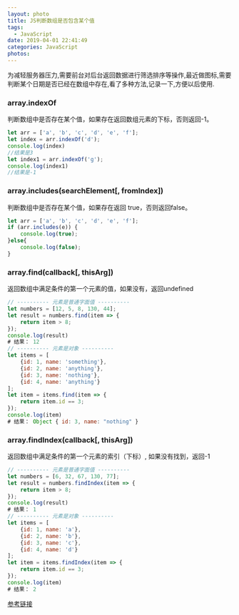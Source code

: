 ```yaml
---
layout: photo
title: JS判断数组是否包含某个值
tags:
  - JavaScript
date: 2019-04-01 22:41:49
categories: JavaScript
photos:
---
```

为减轻服务器压力,需要前台对后台返回数据进行筛选排序等操作,最近做图标,需要判断某个日期是否已经在数组中存在,看了多种方法,记录一下,方便以后使用.
<!--more-->
###  array.indexOf
判断数组中是否存在某个值，如果存在返回数组元素的下标，否则返回-1。
```JavaScript
let arr = ['a', 'b', 'c', 'd', 'e', 'f'];
let index = arr.indexOf('d');
console.log(index) 
//结果是3
let index1 = arr.indexOf('g');
console.log(index1) 
//结果是-1
```
### array.includes(searchElement[, fromIndex])
判断数组中是否存在某个值，如果存在返回 true，否则返回false。
```JavaScript
let arr = ['a', 'b', 'c', 'd', 'e', 'f'];
if (arr.includes(e)) {
	console.log(true);
}else{
	console.log(false);
}
```
### array.find(callback[, thisArg])
返回数组中满足条件的第一个元素的值，如果没有，返回undefined
```JavaScript
// ---------- 元素是普通字面值 ----------
let numbers = [12, 5, 8, 130, 44];
let result = numbers.find(item => {
    return item > 8;
});
console.log(result)
# 结果： 12
// ---------- 元素是对象 ----------
let items = [
    {id: 1, name: 'something'},
    {id: 2, name: 'anything'},
    {id: 3, name: 'nothing'},
    {id: 4, name: 'anything'}
];
let item = items.find(item => {
    return item.id == 3;
});
console.log(item) 
# 结果： Object { id: 3, name: "nothing" }
```
### array.findIndex(callback[, thisArg])  
返回数组中满足条件的第一个元素的索引（下标）, 如果没有找到，返回-1
```JavaScript
// ---------- 元素是普通字面值 ----------
let numbers = [6, 32, 67, 130, 77];
let result = numbers.findIndex(item => {
    return item > 8;
});
console.log(result)
# 结果： 1
// ---------- 元素是对象 ----------
let items = [
    {id: 1, name: 'a'},
    {id: 2, name: 'b'},
    {id: 3, name: 'c'},
    {id: 4, name: 'd'}
];
let item = items.findIndex(item => {
    return item.id == 3;
});
console.log(item) 
# 结果： 2
```

[参考链接](https://www.cnblogs.com/hepengqiang/p/9822118.html)

